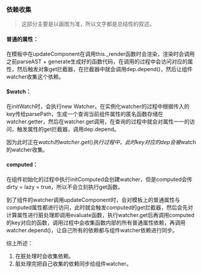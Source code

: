 ### 依赖收集

> 这部分主要是以画图为准，所以文字都是总结性的叙述。

#### 普通的属性：

在模板中在updateComponent在调用this._render函数时会渲染，渲染时会调用之前parseAST + generate生成好的函数代码，在调用的过程中会访问对应的属性，然后触发对象get拦截器，在拦截器中就会调用dep.depend()，然后让组件watcher收集这个依赖。

#### $watch：

在initWatch时，会执行new Watcher，在实例化watcher的过程中根据传入的key传给parsePath，生成一个查询当前组件属性的匿名函数存储在watcher.getter，然后在watcher.get调用，在查询的过程中就会对属性一一的访问，触发属性的get拦截器，调用dep.depend。

因为此时正在$watch的watcher.get()执行过程中，此时key对应的dep会被$watch的watcher收集。

#### computed：

在组件初始化的过程中执行initComputed会创建watcher，但是computed会传dirty = lazy = true，所以不会立刻执行get函数。

到了组件的watcher调用updateComponent时，会对模板上的普通属性与computed属性都进行访问，此时就会触发computed的get拦截器，然后会先对计算属性进行脏处理即调用evaluate函数，执行watcher.get后再调用computed的key对应的函数，调用过程中会收集函数内部的所有普通属性依赖，再调用watcher.depend()，让自己所有的依赖都与组件watcher依赖进行同步。

综上所述：
1. 在脏处理时会收集依赖。
2. 脏处理完把自己收集的依赖同步给组件watcher。